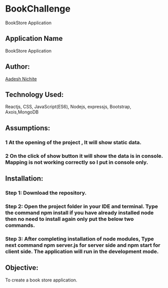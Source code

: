 # BookChallenge
BookStore Application

## Application Name

BookStore Application

## Author:

[Aadesh Nichite](https://github.com/AadeshNichite)


## Technology Used:

Reactjs, CSS, JavaScript(ES6), Nodejs, expressjs, Bootstrap, Axois,MongoDB

## Assumptions:

### 1 At the opening of the project , It will show static data.

### 2 On the click of show button it will show the data is in console. Mapping is not working correctly so I put in console only.

## Installation:

### Step 1: Download the repository.

### Step 2: Open the project folder in your IDE and terminal. Type the command npm install if you have already installed node then no need             to install again only put the below two commands.

### Step 3: After completing installation of node modules, Type next command npm server.js for server side and npm start for client side.             The application will run in the development mode.

## Objective:

To create a book store application. 
